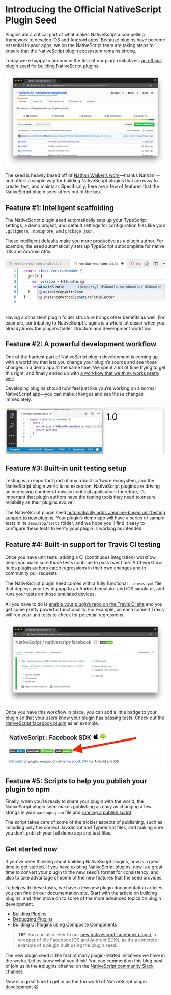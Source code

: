 # Introducing the Official NativeScript Plugin Seed

Plugins are a critical part of what makes NativeScript a compelling framework to develop iOS and Android apps. Because plugins have become essential to your apps, we on the NativeScript team are taking steps to ensure that the NativeScript plugin ecosystem remains strong.

Today we’re happy to announce the first of our plugin initiatives: [an official plugin seed for building NativeScript plugins](https://github.com/NativeScript/nativescript-plugin-seed).

![](plugin-seed.png)

The seed is heavily based off of [Nathan Walker’s work](https://github.com/nathanwalker/nativescript-plugin-seed)—thanks Nathan!—and offers a simple way for building NativeScript plugins that are easy to create, test, and maintain. Specifically, here are a few of features that the NativeScript plugin seed offers out of the box.

## Feature #1: Intelligent scaffolding

The NativeScript plugin seed automatically sets up your TypeScript settings, a demo project, and default settings for configuration files like your `.gitignore`, `.npmignore`, and `package.json`.

These intelligent defaults make you more productive as a plugin author. For example, the seed automatically sets up TypeScript autocomplete for native iOS and Android APIs.

![](native-apis.png)

Having a consistent plugin folder structure brings other benefits as well. For example, contributing to NativeScript plugins is a whole lot easier when you already know the plugin’s folder structure and development workflow.

## Feature #2: A powerful development workflow

One of the hardest part of NativeScript plugin development is coming up with a workflow that lets you change your plugin’s source and see those changes in a demo app at the same time. We spent a lot of time trying to get this right, and finally ended up with [a workflow that we think works pretty well](https://docs.nativescript.org/plugins/building-plugins#step-2-set-up-a-development-workflow).

Developing plugins should now feel just like you’re working on a normal NativeScript app—you can make changes and see those changes immediately.

![](workflow.gif)

## Feature #3: Built-in unit testing setup

Testing is an important part of any robust software ecosystem, and the NativeScript plugin world is no exception. NativeScript plugins are driving an increasing number of mission-criticial application; therefore, it’s important that plugin authors have the testing tools they need to ensure reliability as their plugins evolve.

The NativeScript plugin seed [automatically adds Jasmine-based unit testing support to new plugins](https://github.com/NativeScript/nativescript-plugin-seed#unittesting). Your plugin’s demo app will have a series of sample tests in its `demo/app/tests` folder, and we hope you’ll find it easy to configure these tests to verify your plugin is working as intended

## Feature #4: Built-in support for Travis CI testing

Once you have unit tests, adding a CI (continuous integration) workflow helps you make sure those tests continue to pass over time. A CI workflow helps plugin authors catch regressions in their own changes and in community pull requests.

The NativeScript plugin seed comes with a fully functional `.travis.yml` file that deploys your testing app to an Android emulator and iOS simulator, and runs your tests on those emulated devices.

All you have to do is [enable your plugin’s repo on the Travis CI site](https://github.com/NativeScript/nativescript-plugin-seed#travisci) and you get some pretty powerful functionality. For example, on each commit Travis will run your unit tests to check for potential regressions.

![](travis-workflow.png)

Once you have this workflow in place, you can add a little badge to your plugin so that your users know your plugin has passing tests. Check out the [NativeScript facebook plugin](https://github.com/NativeScript/nativescript-facebook) as an example.

![](travis-build-passing.png)

## Feature #5: Scripts to help you publish your plugin to npm

Finally, when you’re ready to share your plugin with the world, the NativeScript plugin seed makes publishing as easy as changing a few strings in your `package.json` file and [running a publish script](https://docs.nativescript.org/plugins/building-plugins#step-4-publish-your-plugin).

The script takes care of some of the trickier aspects of publishing, such as including only the correct JavaScript and TypeScript files, and making sure you don’t publish your full demo app and test files.

## Get started now

If you’ve been thinking about building NativeScript plugins, now is a great time to get started. If you have existing NativeScript plugins, now is a great time to convert your plugin to the new seed’s format for consistency, and also to take advantage of some of the new features that the seed provides.

To help with these tasks, we have a few new plugin documentation articles you can find on our documentation site. Start with the article on building plugins, and then move on to some of the more advanced topics on plugin development.

* [Building Plugins](https://docs.nativescript.org/plugins/building-plugins)
* [Debugging Plugins](https://github.com/NativeScript/docs/blob/master/plugins/debugging-plugins.md)
* [Building UI Plugins using Composite Components](https://github.com/NativeScript/docs/blob/master/plugins/ui-plugin-composite.md)

> **TIP**: You can also refer to our [new nativescript-facebook plugin](https://github.com/nativescript/nativescript-facebook), a wrapper of the Facebook iOS and Android SDKs, as it’s a concrete example of a plugin built using the plugin seed.

The new plugin seed is the first of many plugin-related initiatives we have in the works. Let us know what you think! You can comment on this blog post of join us in the #plugins channel on the [NativeScript community Slack channel](http://developer.telerik.com/wp-login.php?action=slack-invitation).

Now is a great time to get in on the fun world of NativeScript plugin development 😄
